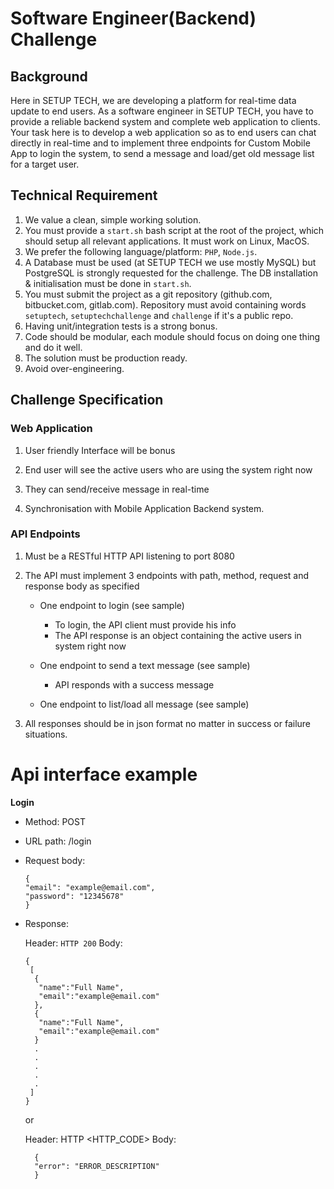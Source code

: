 #  Software Engineer(Backend) Challenge

## Background

Here in SETUP TECH, we are developing a platform for real-time data update to end users. As a software engineer in SETUP TECH, you have to provide a reliable backend system and complete web application to clients. Your task here is to develop a web application so as to end users can chat directly in real-time and to implement three endpoints for Custom Mobile App to login the system, to send a message and load/get old message list for a target user.

## Technical Requirement

1. We value a clean, simple working solution.
2. You must provide a `start.sh` bash script at the root of the project, which should setup all relevant applications. It must work on Linux, MacOS.
3. We prefer the following language/platform: `PHP`, `Node.js`.
4. A Database must be used (at SETUP TECH we use mostly MySQL) but PostgreSQL is strongly requested for the challenge. The DB installation & initialisation must be done in `start.sh`.
5. You must submit the project as a git repository (github.com, bitbucket.com, gitlab.com). Repository must avoid containing words `setuptech`, `setuptechchallenge` and `challenge` if it's a public repo.
6. Having unit/integration tests is a strong bonus.
7. Code should be modular, each module should focus on doing one thing and do it well.
8. The solution must be production ready.
9. Avoid over-engineering.

## Challenge Specification

###  Web Application 

1. User friendly Interface will be bonus

2. End user will see the active users who are using the system right now

3. They can send/receive message in real-time

4. Synchronisation with Mobile Application Backend system. 

### API Endpoints

1. Must be a RESTful HTTP API listening to port 8080

2. The API must implement 3 endpoints with path, method, request and response body as specified
  
   - One endpoint to login (see sample)
      * To login, the API client must provide his info
      * The API response is an object containing the active users in system right now
 
   - One endpoint to send a text message (see sample)

     * API responds with a success message

   - One endpoint to list/load all message (see sample)

3. All responses should be in json format no matter in success or failure situations.

# Api interface example

**Login**

* Method: POST

* URL path: /login

* Request body:
  
   ```
   {
  "email": "example@email.com",
  "password": "12345678"
   }
   ```


* Response:

  Header: `HTTP 200` Body:

  ```
  {
   [
    {
     "name":"Full Name",
     "email":"example@email.com"
    },
    {
     "name":"Full Name",
     "email":"example@email.com"
    }
    .
    .
    .
    .
    .
   ]
  }
  ```
  or

  Header: HTTP <HTTP_CODE> Body:

  ```
    {
    "error": "ERROR_DESCRIPTION"
    }
  ```
